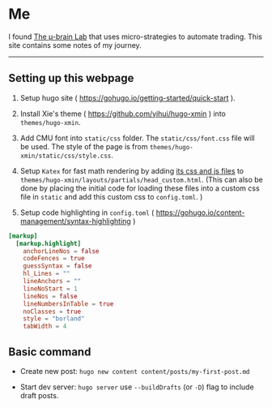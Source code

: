 # Me

I found [The µ-brain Lab](https://themicrobrainlab.netlify.app) that uses micro-strategies to automate trading.
This site contains some notes of my journey.

---

## Setting up this webpage

1. Setup hugo site ( https://gohugo.io/getting-started/quick-start ).

2. Install Xie's theme ( https://github.com/yihui/hugo-xmin ) into `themes/hugo-xmin`.

3. Add CMU font into `static/css` folder. The `static/css/font.css` file will be used. The style of the page is from `themes/hugo-xmin/static/css/style.css`.

4. Setup `Katex` for fast math rendering by adding [its css and js files](https://katex.org/docs/browser.html) to `themes/hugo-xmin/layouts/partials/head_custom.html`.
(This can also be done by placing the initial code for loading these files into a custom css file in `static` and add this custom css to `config.toml`. )

5. Setup code highlighting in `config.toml` ( https://gohugo.io/content-management/syntax-highlighting )

```toml {linenos=table, hl_lines=[12]}
[markup]
  [markup.highlight]
    anchorLineNos = false
    codeFences = true
    guessSyntax = false
    hl_Lines = ""
    lineAnchors = ""
    lineNoStart = 1
    lineNos = false
    lineNumbersInTable = true
    noClasses = true
    style = "borland"
    tabWidth = 4
```

## Basic command

+ Create new post:
`
hugo new content content/posts/my-first-post.md
`

+ Start dev server:
`
hugo server
`
use `--buildDrafts` (or `-D`) flag to include draft posts.